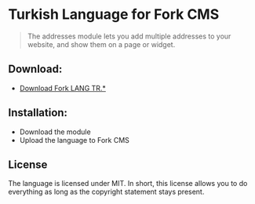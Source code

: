 # Turkish Language for Fork CMS
> The addresses module lets you add multiple addresses to your website, and show them on a page or widget.
## Download:
- [Download Fork LANG TR.*](https://github.com/huseyinates/fork-cms-language-tr.git)

## Installation:
- Download the module
- Upload the language to Fork CMS


## License

The language is licensed under MIT. In short, this license allows you to do everything as long as the copyright statement stays present.

